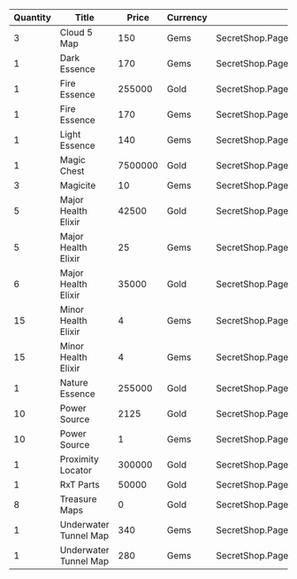 | Quantity | Title | Price | Currency |  Dev Name |
| -------- | ----- | ----- | -------- |  -------- |
| 3 | Cloud 5 Map | 150 | Gems | SecretShop.Page03.UnderworldTrader.53 |
| 1 | Dark Essence | 170 | Gems | SecretShop.Page03.UnderworldTrader.44 |
| 1 | Fire Essence | 255000 | Gold | SecretShop.Page03.Reagent.37 |
| 1 | Fire Essence | 170 | Gems | SecretShop.Page03.Shard.17 |
| 1 | Light Essence | 140 | Gems | SecretShop.Page03.UnderworldTrader.42 |
| 1 | Magic Chest | 7500000 | Gold | SecretShop.Page03.CharShard.17 |
| 3 | Magicite | 10 | Gems | SecretShop.Page03.Ore.04 |
| 5 | Major Health Elixir | 42500 | Gold | SecretShop.Page03.Elixir.11 |
| 5 | Major Health Elixir | 25 | Gems | SecretShop.Page03.Elixir.16 |
| 6 | Major Health Elixir | 35000 | Gold | SecretShop.Page03.UnderworldTraderGold.07 |
| 15 | Minor Health Elixir | 4 | Gems | SecretShop.Page03.Elixir.17 |
| 15 | Minor Health Elixir | 4 | Gems | SecretShop.Page03.UnderworldTrader.33 |
| 1 | Nature Essence | 255000 | Gold | SecretShop.Page03.Reagent.41 |
| 10 | Power Source | 2125 | Gold | SecretShop.Page03.Reagent.31 |
| 10 | Power Source | 1 | Gems | SecretShop.Page03.Reagent.52 |
| 1 | Proximity Locator | 300000 | Gold | SecretShop.Page03.Misc.10 |
| 1 | RxT Parts | 50000 | Gold | SecretShop.Page03.Misc.18 |
| 8 | Treasure Maps | 0 | Gold | SecretShop.Page03.Free.21 |
| 1 | Underwater Tunnel Map | 340 | Gems | SecretShop.Page03.TreasureMap.22 |
| 1 | Underwater Tunnel Map | 280 | Gems | SecretShop.Page03.UnderworldTrader.59 |
